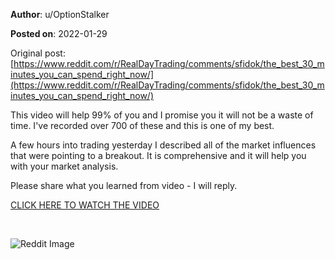 **Author**: u/OptionStalker

**Posted on**: 2022-01-29

Original post: [https://www.reddit.com/r/RealDayTrading/comments/sfidok/the_best_30_minutes_you_can_spend_right_now/](https://www.reddit.com/r/RealDayTrading/comments/sfidok/the_best_30_minutes_you_can_spend_right_now/)

This video will help 99% of you and I promise you it will not be a waste of time. I've recorded over 700 of these and this is one of my best. 

A few hours into trading yesterday I described all of the market influences that were pointing to a breakout. It is comprehensive and it will help you with your market analysis. 

Please share what you learned from video - I will reply.

[CLICK HERE TO WATCH THE VIDEO](https://www.youtube.com/watch?v=p8QPoa2Hu_8&t=161s)

&#x200B;

<img src="cache/images/73e0c432917f9cfd9a1c1bb7c729f20b.png" alt="Reddit Image">